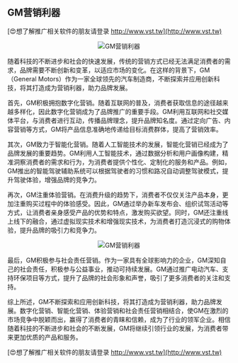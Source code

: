 ## **GM营销利器**

[😍想了解推广相关软件的朋友请登录 http://www.vst.tw](http://www.vst.tw)

 <center><img src="https://vst.tw/MP4/tuiguang/png/7.png" alt="GM营销利器"></center>

随着科技的不断进步和社会的快速发展，传统的营销方式已经无法满足消费者的需求，品牌需要不断创新和变革，以适应市场的变化。在这样的背景下，GM（General Motors）作为一家全球领先的汽车制造商，不断探索并应用创新科技，将其打造成为营销利器，助力品牌发展。

首先，GM积极拥抱数字化营销。随着互联网的普及，消费者获取信息的途径越来越多样化，因此数字化营销成为了品牌推广的重要手段。GM利用互联网和社交媒体平台，与消费者进行互动，传播品牌理念，提升品牌知名度。通过定向广告、内容营销等方式，GM将产品信息准确地传递给目标消费群体，提高了营销效率。

其次，GM致力于智能化营销。随着人工智能技术的发展，智能化营销已经成为了品牌发展的重要趋势。GM利用人工智能技术，通过数据分析和用户画像构建，精准洞察消费者的需求和行为，为消费者提供个性化、定制化的服务和产品。例如，GM推出的智能驾驶辅助系统可以根据驾驶者的习惯和路况自动调整驾驶模式，提升驾驶体验，增强品牌的竞争力。

再次，GM注重体验营销。在消费升级的趋势下，消费者不仅仅关注产品本身，更加注重购买过程中的体验感受。因此，GM通过举办新车发布会、组织试驾活动等方式，让消费者亲身感受产品的优势和特点，激发购买欲望。同时，GM还注重线上线下的融合，通过虚拟现实技术和增强现实技术，为消费者打造沉浸式的购物体验，提升品牌的吸引力和竞争力。

 <center><img src="https://vst.tw/MP4/tuiguang/png/5.png" alt="GM营销利器"></center>

最后，GM积极参与社会责任营销。作为一家具有全球影响力的企业，GM深知自己的社会责任，积极参与公益事业，推动可持续发展。GM通过推广电动汽车、支持环保项目等方式，提升了品牌的社会形象和声誉，吸引了更多消费者的关注和支持。

综上所述，GM不断探索和应用创新科技，将其打造成为营销利器，助力品牌发展。数字化营销、智能化营销、体验营销和社会责任营销相结合，使GM在激烈的市场竞争中脱颖而出，赢得了消费者的青睐和信赖，成为了行业的领军企业。相信随着科技的不断进步和社会的不断发展，GM将继续引领行业的发展，为消费者带来更加优质的产品和服务。

[😍想了解推广相关软件的朋友请登录 http://www.vst.tw](http://www.vst.tw)



